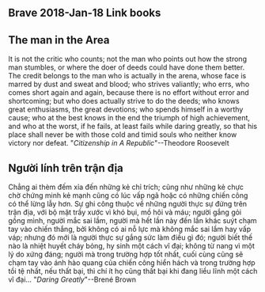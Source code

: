 Brave
2018-Jan-18
Link
books
-----

## The man in the Area
It is not the critic who counts; not the man who points out how the strong man stumbles, or where the doer of deeds could have done them better. The credit belongs to the man who is actually in the arena, whose face is marred by dust and sweat and blood; who strives valiantly; who errs, who comes short again and again, because there is no effort without error and shortcoming; but who does actually strive to do the deeds; who knows great enthusiasms, the great devotions; who spends himself in a worthy cause; who at the best knows in the end the triumph of high achievement, and who at the worst, if he fails, at least fails while daring greatly, so that his place shall never be with those cold and timid souls who neither know victory nor defeat. "*Citizenship in A Republic*"--Theodore Roosevelt

## Người lính trên trận địa
Chẳng ai thèm đếm xỉa đến những kẻ chỉ trích; cũng như những kẻ chực chờ chứng minh kẻ mạnh cũng có lúc vấp ngã hoặc có những chiến công có thể lừng lẫy hơn.
Sự ghi công thuộc về những người thực sự đứng trên trận địa, với bộ mặt trầy xước vì khó bụi, mồ hôi và máu; người gắng gỏi gồng mình, người mắc sai lầm, người mà hết lần này đến lần khác suýt chạm tay vào chiến thắng, bởi không có ai nỗ lực mà không mắc sai lầm hay vấp váp; nhưng đó mới là người thực sự gắng sức làm điều gì đó; người biết thế nào là nhiệt huyết cháy bỏng, hy sinh một cách vĩ đại; không từ nang vì một lý do xứng đáng; người mà trong trường hợp tốt nhất, cuối cùng cũng sẽ chạm tay vào ánh hào quang của chiến công hiển hách và trong trường hợp tồi tệ nhất, nếu thất bại, thì chí ít họ cũng thất bại khi đang liều lĩnh một cách vĩ đại... "*Daring Greatly*"--Brené Brown